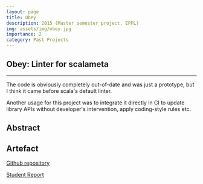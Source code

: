 ```yaml
---
layout: page
title: Obey
description: 2015 (Master semester project, EPFL) 
img: assets/img/obey.jpg
importance: 2
category: Past Projects 
---
```


## Obey: Linter for scalameta
---
The code is obviously completely out-of-date and was just a prototype, but I think it came before scala's default linter.

Another usage for this project was to integrate it directly in CI to update library APIs without developer's intervention, apply coding-style rules etc.

## Abstract

## Artefact

<a href='https://github.com/aghosn/Obey'>Github repository</a>

<a href='https://infoscience.epfl.ch/record/204804?ln=en'>Student Report</a>
